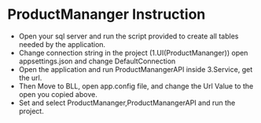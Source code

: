  # ProductMananger Instruction
- Open your sql server and run the script provided to create all tables needed by the application.
- Change connection string in the project (1.UI(ProductMananger)) open appsettings.json and change DefaultConnection
- Open the application and run ProductManangerAPI inside 3.Service, get the url.
- Then Move to BLL, open app.config file, and change the Url Value to the open you copied above.
- Set <Multiple Startup Projects> and select ProductMananger,ProductManangerAPI and run the project.
